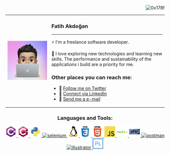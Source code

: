 <p align="right"> <img src="https://komarev.com/ghpvc/?username=0x178f&label=Profile%20views&color=yellow&style=flat-square" alt="0x178f" /> </p>

<table border="0" cellspacing="0" cellpadding="0">
  <tr>
    <td style="border: 0";>
      <img width="400" src="https://github.com/0x178F/0x178F/blob/master/profile.png?raw=true" />
    </td>
    <td style="border: 0";>
      <h3>
        Fatih Akdoğan
      </h3>
      <hr>
      <p>
        ⚡ I'm a freelance software developer.
      </p>
      <p>
        🐬 I love exploring new technologies and learning new skills. The performance and sustainability of the applications i build are a priority for me.
      </p>
      <h3>Other places you can reach me:</h3>
      <ul>
        <li>
          🦉 <a href="https://twitter.com/0x178">Follow me on Twitter</a>
        </li>
        <li>
          👔 <a href="https://www.linkedin.com/in/fatihakdogann/">Connect via LinkedIn</a>
        </li>
        <li>
          💌 <a href="mailto:fatihakdogaan@yahoo.com">Send me a e-mail</a>
        </li>
      </ul>
    </td>
  </tr>
</table>

 <h3 align="center">Languages and Tools:</h3>

 <p align="center"> 
 <a href="https://www.w3schools.com/cs/" target="_blank" rel="noreferrer">
   <img src="https://raw.githubusercontent.com/devicons/devicon/master/icons/csharp/csharp-original.svg" alt="csharp" width="35" height="35"/>
 </a>
 <a href="https://www.w3schools.com/cpp/" target="_blank" rel="noreferrer"> <img src="https://raw.githubusercontent.com/devicons/devicon/master/icons/cplusplus/cplusplus-original.svg" alt="cplusplus" width="35" height="35"/>
 </a>  
 <a href="https://www.python.org" target="_blank" rel="noreferrer">
   <img src="https://raw.githubusercontent.com/devicons/devicon/master/icons/python/python-original.svg" alt="python" width="35" height="35"/>
 </a>
 <a href="https://www.selenium.dev" target="_blank" rel="noreferrer">
   <img src="https://raw.githubusercontent.com/detain/svg-logos/780f25886640cef088af994181646db2f6b1a3f8/svg/selenium-logo.svg" alt="selenium" width="35" height="35"/>
 </a>
 <a href="https://www.linux.org/" target="_blank"> 
   <img src="https://raw.githubusercontent.com/devicons/devicon/master/icons/linux/linux-original.svg" alt="linux" width="35" height="35"/> 
 </a>
 <a href="https://www.w3schools.com/css/" target="_blank" rel="noreferrer">
   <img src="https://raw.githubusercontent.com/devicons/devicon/master/icons/css3/css3-original-wordmark.svg" alt="css3" width="35" height="35"/>
 </a>
 <a href="https://www.w3.org/html/" target="_blank" rel="noreferrer">
   <img src="https://raw.githubusercontent.com/devicons/devicon/master/icons/html5/html5-original-wordmark.svg" alt="html5" width="35" height="35"/>
 </a>
 <a href="https://developer.mozilla.org/en-US/docs/Web/JavaScript" target="_blank" rel="noreferrer">
   <img src="https://raw.githubusercontent.com/devicons/devicon/master/icons/javascript/javascript-original.svg" alt="javascript" width="35" height="35"/>
 </a>
  <a href="https://nodejs.org/" target="_blank" rel="noreferrer">
   <img src="https://raw.githubusercontent.com/devicons/devicon/master/icons/nodejs/nodejs-plain-wordmark.svg" alt="nodejs" width="35" height="35"/>
 </a>
 <a href="https://www.php.net" target="_blank" rel="noreferrer">
   <img src="https://raw.githubusercontent.com/devicons/devicon/master/icons/php/php-original.svg" alt="php" width="35" height="35"/>
 </a>
 <a href="https://postman.com" target="_blank" rel="noreferrer">
   <img src="https://www.vectorlogo.zone/logos/getpostman/getpostman-icon.svg" alt="postman" width="35" height="35"/>
 </a>
 <a href="https://www.adobe.com/in/products/illustrator.html" target="_blank" rel="noreferrer">
   <img src="https://www.vectorlogo.zone/logos/adobe_illustrator/adobe_illustrator-icon.svg" alt="illustrator" width="35" height="35"/>
 </a>
 <a href="https://www.photoshop.com/en" target="_blank" rel="noreferrer">
   <img src="https://raw.githubusercontent.com/devicons/devicon/master/icons/photoshop/photoshop-line.svg" alt="photoshop" width="35" height="35"/>
 </a>
 </p>